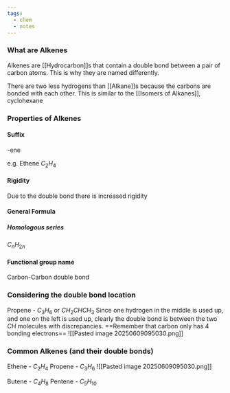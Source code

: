 ```yaml
---
tags:
  - chem
  - notes
---
```

### What are Alkenes 
Alkenes are [[Hydrocarbon]]s that contain a double bond between a pair of carbon atoms. This is why they are named differently. 

There are two less hydrogens than [[Alkane]]s because the carbons are bonded with each other. This is similar to the [[Isomers of Alkanes]], cyclohexane 
### Properties of Alkenes
#### Suffix
-ene

e.g. Ethene $C_2 H_4$ 
#### Rigidity
Due to the double bond there is increased rigidity 
#### General Formula
##### Homologous series
$C_nH_{2n}$
#### Functional group name
Carbon-Carbon double bond
### Considering the double bond location
Propene - $C_3H_6$
or
$CH_2CHCH_3$
Since one hydrogen in the middle is used up, and one on the left is used up, clearly the double bond is between the two $CH$ molecules with discrepancies. 
==Remember that carbon only has 4 bonding electrons==
![[Pasted image 20250609095030.png]]

### Common Alkenes (and their double bonds)
Ethene - $C_2H_4$
Propene - $C_3H_6$
![[Pasted image 20250609095030.png]]

Butene - $C_4H_8$
Pentene - $C_5H_{10}$


